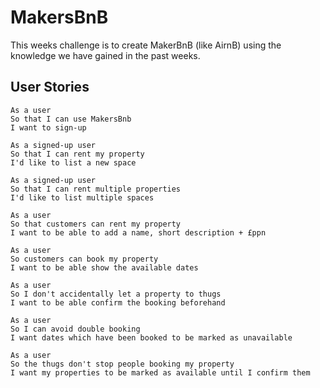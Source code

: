 # MakersBnB
This weeks challenge is to create MakerBnB (like AirnB) using the knowledge we have gained in the past weeks.

## User Stories

```
As a user
So that I can use MakersBnb
I want to sign-up

As a signed-up user
So that I can rent my property
I'd like to list a new space

As a signed-up user
So that I can rent multiple properties
I'd like to list multiple spaces

As a user
So that customers can rent my property
I want to be able to add a name, short description + £ppn

As a user
So customers can book my property
I want to be able show the available dates

As a user
So I don't accidentally let a property to thugs
I want to be able confirm the booking beforehand

As a user
So I can avoid double booking
I want dates which have been booked to be marked as unavailable

As a user
So the thugs don't stop people booking my property
I want my properties to be marked as available until I confirm them
```